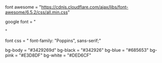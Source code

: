 font awesome = "https://cdnjs.cloudflare.com/ajax/libs/font-awesome/6.5.2/css/all.min.css"

google font = "<link rel="preconnect" href="https://fonts.googleapis.com">
<link rel="preconnect" href="https://fonts.gstatic.com" crossorigin>
<link href="https://fonts.googleapis.com/css2?family=Poppins:ital,wght@0,100;0,200;0,300;0,400;0,500;0,600;0,700;0,800;0,900;1,100;1,200;1,300;1,400;1,500;1,600;1,700;1,800;1,900&display=swap" rel="stylesheet">"

font css = "  font-family: "Poppins", sans-serif;"

bg-body = "#3429269d"
bg-black = "#342926"
bg-blue = "#685653"
bg-pink = "#E3D8DF"
bg-white = "#DED6CF"





